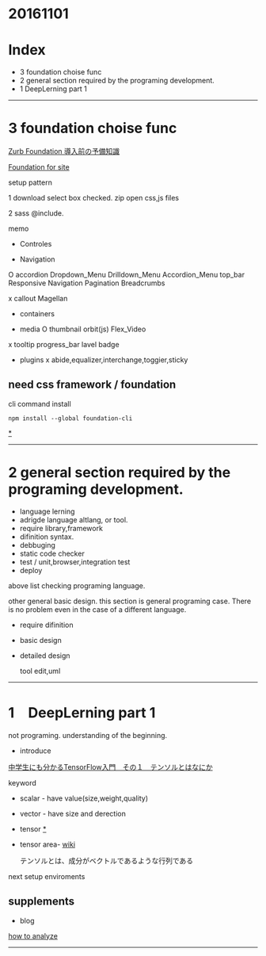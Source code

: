 # 20161101

# Index
- 3 foundation choise func
- 2 general section required by the programing development.
- 1 DeepLerning part 1



----------------------

# 3 foundation choise func


[Zurb Foundation 導入前の予備知識](http://qiita.com/kohki-shikata/items/bd6cfda580a54159232e)




[Foundation for site](http://foundation.zurb.com/sites/docs/)

setup pattern

1 download select box checked. zip open css,js files

2 sass @include.


memo

- Controles


- Navigation

O accordion Dropdown_Menu Drilldown_Menu Accordion_Menu
top_bar Responsive Navigation Pagination Breadcrumbs

x callout Magellan


- containers


- media
O thumbnail orbit(js) Flex_Video

x tooltip progress_bar lavel badge


- plugins 
x abide,equalizer,interchange,toggier,sticky





## need css framework / foundation

cli command install

```
npm install --global foundation-cli
```

[*](http://qiita.com/kohki-shikata/items/1abe8d79388ab90e3730)




----------------------
# 2 general section required by the programing development.

- language lerning
- adrigde language altlang, or tool.
- require library,framework
- difinition syntax.
- debbuging
- static code checker
- test / unit,browser,integration test
- deploy

above list checking programing language.


other general basic design. this section is general programing case.
There is no problem even in the case of a different language.

- require difinition
- basic design
- detailed design

	tool edit,uml


----------------------

# 1　DeepLerning part 1


not programing. understanding of the beginning.


- introduce

[中学生にも分かるTensorFlow入門　その１　テンソルとはなにか](http://qiita.com/EtsuroHONDA/items/02635dc3026e29f3cb41)

keyword

- scalar - have value(size,weight,quality)
- vector - have size and derection


- tensor [*](http://detail.chiebukuro.yahoo.co.jp/qa/question_detail/q1399851533)
- tensor area- [wiki](https://ja.wikipedia.org/wiki/%E3%83%86%E3%83%B3%E3%82%BD%E3%83%AB%E7%A9%BA%E9%96%93)

	テンソルとは、成分がベクトルであるような行列である



next setup enviroments



## supplements

- blog

[how to analyze](http://blog.albert2005.co.jp/tag/%E5%88%86%E6%9E%90%E6%89%8B%E6%B3%95/)



----------------------



